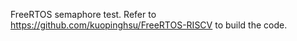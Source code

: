 FreeRTOS semaphore test. Refer to <https://github.com/kuopinghsu/FreeRTOS-RISCV>
to build the code.
